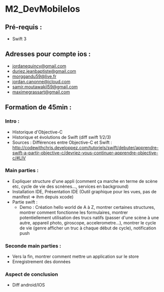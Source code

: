 # M2_DevMobileIos

## Pré-requis :
* Swift 3

## Adresses pour compte ios :
* jordanequincy@gmail.com
* duriez.jeanbaptiste@gmail.com
* morggandu59@live.fr
* jordan.canonne@icloud.com
* samir.moutawakil59@gmail.com
* maximegrassart@gmail.com

## Formation de 45min :

### Intro :
* Historique d'Objective-C
* Historique et évolutions de Swift (diff swift 1/2/3)
* Sources : Différences entre Objective-C et Swift : http://codewithchris.developpez.com/tutoriels/swift/debuter/apprendre-swift-a-partir-objective-c/devriez-vous-continuer-apprendre-objective-c/#LIV


### Main parties :
* Expliquer structure d'une appli (comment ça marche en terme de scène etc, cycle de vie des scnènes..., services en background)
* Installation IDE, Présentation IDE (Outil graphique pour les vues, pas de manifest => ihm depuis xcode)
* Partie swift : 
  * Demo : Création hello world de A à Z, montrer certaines structures, montrer comment fonctionne les formulaires, montrer potentiellement utilisation des trucs natifs (passer d'une scène à une autre, appareil photo, giroscope, accelerometre...), montrer le cycle de vie (genre afficher un truc à chaque début de cycle), notification push
  
### Seconde main parties :
* Vers la fin, montrer comment mettre un application sur le store
* Enregistrement des données
  
### Aspect de conclusion
* Diff android/IOS


